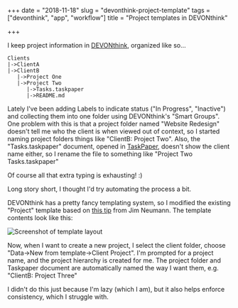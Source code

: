 +++
date = "2018-11-18"
slug = "devonthink-project-template"
tags = ["devonthink", "app", "workflow"]
title = "Project templates in DEVONthink"

+++

I keep project information in [DEVONthink](https://www.devontechnologies.com/products/devonthink/devonthink-pro-office.html), organized like so...

```
Clients
|->ClientA
|->ClientB
   |->Project One
   |->Project Two
      |->Tasks.taskpaper
      |->README.md
```

Lately I've been adding Labels to indicate status ("In Progress", "Inactive") and collecting them into one folder using DEVONthink's "Smart Groups". One problem with this is that a project folder named "Website Redesign" doesn't tell me who the client is when viewed out of context, so I started naming project folders things like "ClientB: Project Two". Also, the "Tasks.taskpaper" document, opened in [TaskPaper](https://www.taskpaper.com/), doesn't show the client name either, so I rename the file to something like "Project Two Tasks.taskpaper"

Of course all that extra typing is exhausting! :)

Long story short, I thought I'd try automating the process a bit.

DEVONthink has a pretty fancy templating system, so I modified the existing "Project" template based on [this tip](https://forum.devontechnologies.com/viewtopic.php?f=20&t=22821&p=120177&hilit=Rename+group#p120186) from Jim Neumann. The template contents look like this:

![Screenshot of template layout](/img/2018/2018-11-18_dtp-project-layout.png)

Now, when I want to create a new project, I select the client folder, choose "Data->New from template->Client Project". I'm prompted for a project name, and the project hierarchy is created for me. The project folder and Taskpaper document are automatically named the way I want them, e.g. "ClientB: Project Three"

I didn't do this just because I'm lazy (which I am), but it also helps enforce consistency, which I struggle with.





